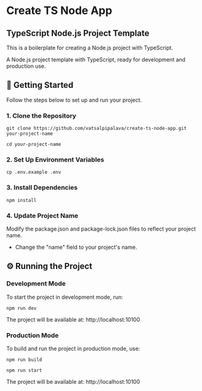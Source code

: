 # Create TS Node App

## TypeScript Node.js Project Template

This is a boilerplate for creating a Node.js project with TypeScript.

A Node.js project template with TypeScript, ready for development and production use.

## 🚀 Getting Started

Follow the steps below to set up and run your project.

### 1️. Clone the Repository

```
git clone https://github.com/vatsalpipalava/create-ts-node-app.git your-project-name
```

```
cd your-project-name
```

### 2. Set Up Environment Variables

```
cp .env.example .env
```

### 3. Install Dependencies

```
npm install
```

### 4. Update Project Name

Modify the package.json and package-lock.json files to reflect your project name.

- Change the "name" field to your project's name.

## ⚙️ Running the Project

### Development Mode

To start the project in development mode, run:

```
npm run dev
```

The project will be available at: http://localhost:10100

### Production Mode

To build and run the project in production mode, use:

```
npm run build
```

```
npm run start
```

The project will be available at: http://localhost:10100
